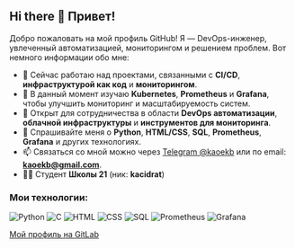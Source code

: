 ## Hi there 👋 Привет!

Добро пожаловать на мой профиль GitHub! Я — DevOps-инженер, увлеченный автоматизацией, мониторингом и решением проблем. Вот немного информации обо мне:

- 🔭 Сейчас работаю над проектами, связанными с **CI/CD**, **инфраструктурой как код** и **мониторингом**.
- 🌱 В данный момент изучаю **Kubernetes**, **Prometheus** и **Grafana**, чтобы улучшить мониторинг и масштабируемость систем.
- 👯 Открыт для сотрудничества в области **DevOps автоматизации**, **облачной инфраструктуры** и **инструментов для мониторинга**.
- 💬 Спрашивайте меня о **Python**, **HTML/CSS**, **SQL**, **Prometheus**, **Grafana** и других технологиях.
- 📫 Связаться со мной можно через [Telegram @kaoekb](https://t.me/kaoekb) или по email: **kaoekb@gmail.com**.
- 🧑‍💻 Студент **Школы 21** (ник: **kacidrat**)

### Мои технологии:
![Python](https://img.shields.io/badge/Python-3.x-blue)
![C](https://img.shields.io/badge/C-99-blue)
![HTML](https://img.shields.io/badge/HTML5-5%2E0-orange)
![CSS](https://img.shields.io/badge/CSS3-3%2E0-blue)
![SQL](https://img.shields.io/badge/SQL-PostgreSQL-green)
![Prometheus](https://img.shields.io/badge/Prometheus-v2%2E30-orange)
![Grafana](https://img.shields.io/badge/Grafana-v7%2E3-blue)

[Мой профиль на GitLab](https://gitlab.com/Kaoekb)
